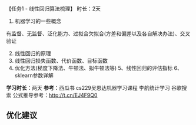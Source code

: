【任务1 - 线性回归算法梳理】 时长：2天
1. 机器学习的一些概念

有监督、无监督、泛化能力、过拟合欠拟合(方差和偏差以及各自解决办法)、交叉验证

2. 线性回归的原理
3. 线性回归损失函数、代价函数、目标函数
4. 优化方法(梯度下降法、牛顿法、拟牛顿法等)
5、线性回归的评估指标
6、sklearn参数详解

**学习时长**：两天
**参考**：西瓜书
           cs229吴恩达机器学习课程
           李航统计学习
            谷歌搜索
公式推导参考：http://t.cn/EJ4F9Q0

## 优化建议

